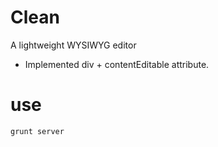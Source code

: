Clean
=====

A lightweight WYSIWYG editor

- Implemented div + contentEditable attribute.

use
===
```
grunt server
```